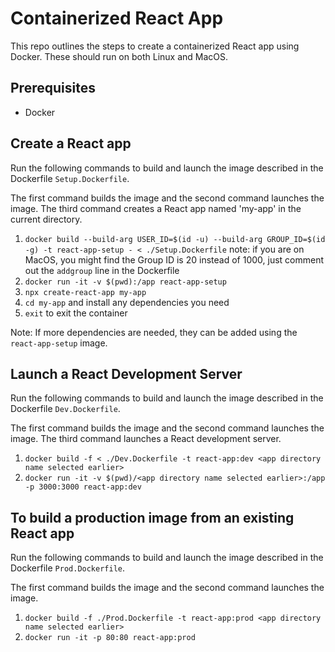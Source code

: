# Containerized React App
This repo outlines the steps to create a containerized React app using Docker.
These should run on both Linux and MacOS.

## Prerequisites
- Docker

## Create a React app
Run the following commands to build and launch the image described in the Dockerfile `Setup.Dockerfile`.

The first command builds the image and the second command launches the image. The third command creates a React app named 'my-app' in the current directory.

1. `docker build --build-arg USER_ID=$(id -u) --build-arg GROUP_ID=$(id -g) -t react-app-setup - < ./Setup.Dockerfile` note: if you are on MacOS, you might find the Group ID is 20 instead of 1000, just comment out the `addgroup` line in the Dockerfile
2. `docker run -it -v $(pwd):/app react-app-setup`
3. `npx create-react-app my-app`
4. `cd my-app` and install any dependencies you need
5. `exit` to exit the container

Note: If more dependencies are needed, they can be added using the `react-app-setup` image.

## Launch a React Development Server
Run the following commands to build and launch the image described in the Dockerfile `Dev.Dockerfile`.

The first command builds the image and the second command launches the image. The third command launches a React development server.

1. `docker build -f < ./Dev.Dockerfile -t react-app:dev <app directory name selected earlier>`
2. `docker run -it -v $(pwd)/<app directory name selected earlier>:/app -p 3000:3000 react-app:dev`

## To build a production image from an existing React app
Run the following commands to build and launch the image described in the Dockerfile `Prod.Dockerfile`.

The first command builds the image and the second command launches the image.

1. `docker build -f ./Prod.Dockerfile -t react-app:prod <app directory name selected earlier>`
2. `docker run -it -p 80:80 react-app:prod`
